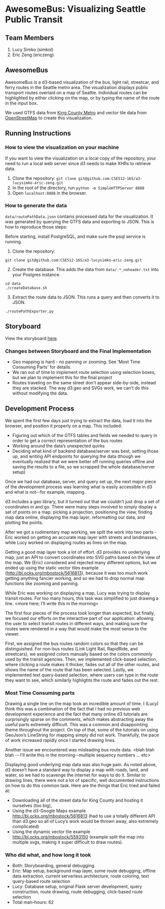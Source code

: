 AwesomeBus: Visualizing Seattle Public Transit
===============

## Team Members

1. Lucy Simko (simkol)
2. Eric Zeng (ericzeng)

## AwesomeBus

AwesomeBus is a d3-based visualization of the bus, light rail, streetcar, and ferry routes in the Seattle metro area. The visualization displays public transport routes overlaid on a map of Seattle. Individual routes can be highlighted by either clicking on the map, or by typing the name of the route in the input box.

We used GTFS data from [King County Metro](http://www.kingcounty.gov/transportation/kcdot/MetroTransit/Developers.aspx) and vector tile data from [OpenStreetMap](https://openstreetmap.us/~migurski/vector-datasource/) to create this visualization.

## Running Instructions

### How to view the visualization on your machine
If you want to view the visualization on a local copy of the repository, your
need to run a local web server since d3 needs to make XHRs to retrieve data.

1. Clone the repository: `git clone git@github.com:CSE512-16S/a3-lucysimko-eric-zeng.git`
2. In the root of the directory, run `python -m SimpleHTTPServer 8888`
3. Open `localhost:8888` in the browser.


### How to generate the data
`data/routePathData.json` contains processed data for the visualization. It was
generated by querying the GTFS data and exporting to JSON. This is how to
reproduce those steps:

Before starting, install PostgreSQL, and make sure the psql service is running.

1. Clone the repository:
```
git clone git@github.com:CSE512-16S/a3-lucysimko-eric-zeng.git
```

2. Create the database. This adds the data from `data/.*_noheader.txt` into your
Postgres instance.
```
cd data
./createDatabase.sh
```
3. Extract the route data to JSON. This runs a query and then converts it to
JSON.
```
./routePathExporter.py
```

## Storyboard

View the storyboard [here](transit-storyboard.pdf?raw=true).

### Changes between Storyboard and the Final Implementation

- Geo mapping is hard - no panning or zooming. See 'Most Time Consuming Parts' for details.
- We ran out of time to implement route selection using selection boxes, but we plan to implement this for the final project
- Routes traveling on the same street don't appear side-by-side, instead they are stacked. The way d3.geo and SVGs work, we can't do this without modifying the data.


## Development Process

We spent the first few days just trying to extract the data, load it into the browser, and position it properly on a map. This included:

- Figuring out which of the GTFS tables and fields we needed to query in order to get a correct representation of the bus routes
- Working around the data’s unexpected quirks
- Deciding what kind of backend database/server was best, setting those up, and writing API endpoints for querying the data (though we eventually realized that we were better off running queries offline and saving the results to a file, so we scrapped the whole database/server setup)

Once we had our database, server, and query set up, the next major piece of the development process was learning what is easily accessible in d3 and what is not--for example, mapping.

d3 includes a geo library, but it turned out that we couldn’t just drop a set of coordinates in and go. There were many steps involved to simply display a set of points on a map: picking a projection, positioning the view, finding map data online, displaying the map layer, reformatting our data, and plotting the points.

After we got a rudimentary map working, we split the work into two parts - Eric worked on getting an accurate map layer with streets and landmasses, while Lucy worked on displaying routes as lines on the map.

Getting a good map layer took a lot of effort. d3 provides no underlying map, just an API to convert coordinates into SVG paths based on the view of the map. We (Eric) considered and rejected many different options, but we ended up using the static vector tiles example (http://bl.ocks.org/mbostock/5616813), because it was too much work getting anything fancier working, and so we had to drop normal map functions like zooming and panning.

While Eric was working on displaying a map, Lucy was trying to display transit routes. For too many hours, this task was simplified to just drawing a line. <more here; I’ll write this in the morning>

The first four pieces of the process took longer than expected, but finally, we focused our efforts on the interactive part of our application: allowing the user to select transit routes in different ways, and making sure the routes were rendered in a way that would make the most sense to the viewer.

First, we assigned the bus routes random colors so that they can be distinguished. For non-bus routes (Link Light Rail, RapidRide, and streetcars), we assigned colors manually based on the colors commonly used by the transit agencies. Then, we implemented click-based selection, where clicking a route makes it thicker, fades out all of the other routes, and shows the name of the route that has been selected. Lastly, we implemented text query-based selection, where users can type in the route they want to see, which similarly highlights the route and fades out the rest.

### Most Time Consuming parts
Drawing a single line on the map took an incredible amount of time. I (Lucy) think this was a combination of the fact that I had no previous web development experience and the fact that many online d3 tutorials are surprisingly sparse on the comments, which makes abstracting away the useful parts extremely difficult. This was a common and disappointing theme throughout the project. On top of that, some of the tutorials on using GeoJson’s LineString for mapping simply did not work. Thankfully, the pace of work increased rapidly once I started drawing lines.

Another issue we encountered was misleading bus route data. <blah blah blah -- I’ll write this in the morning--multiple sequency numbers … etc>

Displaying good underlying map data was also huge pain. As noted above, d3 doesn’t have a standard way to display a map with roads, land, and water, so we had to scavenge the internet for ways to do it. Similar to drawing lines, there were not a lot of specific, well documented instructions on how to do this common task. Here are the things that Eric tried and failed at:
- Downloading all of the street data for King County and hosting it ourselves (too big),
- Using the d3-Google Maps example http://bl.ocks.org/mbostock/5616813 (had to use a totally different API than d3.geo so all of Lucy’s work would be thrown away, also extremely complicated)
- Using the dynamic vector tile example http://bl.ocks.org/mbostock/5593150 (example split the map into multiple svgs, making it super difficult to draw routes).

### Who did what, and how long it took
- Both: Storyboarding, general debugging.
- Eric: Map setup, background map layer, some route debugging, offline data extraction, current serverless architecture, route coloring, text query-based route selection
- Lucy: Database setup, original Flask server development, query construction, route drawing, route debugging, click-based route selection
- Total man-hours: 62
